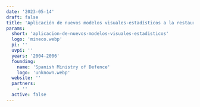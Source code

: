 ```yaml
---
date: '2023-05-14'
draft: false
title: 'Aplicación de nuevos modelos visuales-estadísticos a la restauración de imágenes afectadas de ruido y desenfoque'
params:
  short: 'aplicacion-de-nuevos-modelos-visuales-estadisticos'
  logo: 'mineco.webp'
  pi: ''
  uvpi: ''
  years: '2004-2006'
  founding:
    name: 'Spanish Ministry of Defence'
    logo: 'unknown.webp'
  website: ''
  partners:
    - ''
  active: false
---
```

